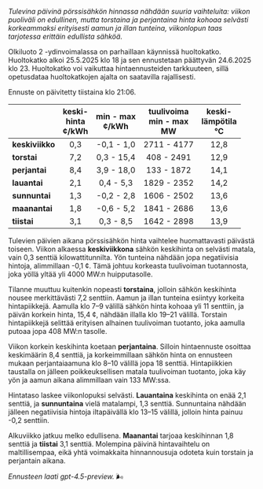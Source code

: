 *Tulevina päivinä pörssisähkön hinnassa nähdään suuria vaihteluita: viikon puoliväli on edullinen, mutta torstaina ja perjantaina hinta kohoaa selvästi korkeammaksi erityisesti aamun ja illan tunteina, viikonlopun taas tarjotessa erittäin edullista sähköä.*

Olkiluoto 2 -ydinvoimalassa on parhaillaan käynnissä huoltokatko. Huoltokatko alkoi 25.5.2025 klo 18 ja sen ennustetaan päättyvän 24.6.2025 klo 23. Huoltokatko voi vaikuttaa hintaennusteiden tarkkuuteen, sillä opetusdataa huoltokatkojen ajalta on saatavilla rajallisesti.

Ennuste on päivitetty tiistaina klo 21:06.

|              | keski-<br>hinta<br>¢/kWh | min - max<br>¢/kWh | tuulivoima<br>min - max<br>MW | keski-<br>lämpötila<br>°C |
|:-------------|:----------------:|:----------------:|:-------------:|:-------------:|
| **keskiviikko** | 0,3 | -0,1 - 1,0 | 2711 - 4177 | 12,8 |
| **torstai** | 7,2 | 0,3 - 15,4 | 408 - 2491 | 12,9 |
| **perjantai** | 8,4 | 3,9 - 18,0 | 133 - 1872 | 14,1 |
| **lauantai** | 2,1 | 0,4 - 5,3 | 1829 - 2352 | 14,2 |
| **sunnuntai** | 1,3 | -0,2 - 2,8 | 1606 - 2502 | 13,6 |
| **maanantai** | 1,8 | -0,6 - 5,2 | 1841 - 2686 | 13,6 |
| **tiistai** | 3,1 | 0,3 - 8,5 | 1642 - 2898 | 13,9 |

Tulevien päivien aikana pörssisähkön hinta vaihtelee huomattavasti päivästä toiseen. Viikon alkaessa **keskiviikkona** sähkön keskihinta on selvästi matala, vain 0,3 senttiä kilowattitunnilta. Yön tunteina nähdään jopa negatiivisia hintoja, alimmillaan -0,1 ¢. Tämä johtuu korkeasta tuulivoiman tuotannosta, joka yöllä yltää yli 4000 MW:n huipputasolle.

Tilanne muuttuu kuitenkin nopeasti **torstaina**, jolloin sähkön keskihinta nousee merkittävästi 7,2 senttiin. Aamun ja illan tunteina esiintyy korkeita hintapiikkejä. Aamulla klo 7–9 välillä sähkön hinta kohoaa yli 11 senttiin, ja päivän korkein hinta, 15,4 ¢, nähdään illalla klo 19–21 välillä. Torstain hintapiikkejä selittää erityisen alhainen tuulivoiman tuotanto, joka aamulla putoaa jopa 408 MW:n tasolle.

Viikon korkein keskihinta koetaan **perjantaina**. Silloin hintaennuste osoittaa keskimäärin 8,4 senttiä, ja korkeimmillaan sähkön hinta on ennusteen mukaan perjantaiaamuna klo 8–10 välillä jopa 18 senttiä. Hintapiikkien taustalla on jälleen poikkeuksellisen matala tuulivoiman tuotanto, joka käy yön ja aamun aikana alimmillaan vain 133 MW:ssa.

Hintataso laskee viikonlopuksi selvästi. **Lauantaina** keskihinta on enää 2,1 senttiä, ja **sunnuntaina** vielä matalampi, 1,3 senttiä. Sunnuntaina nähdään jälleen negatiivisia hintoja iltapäivällä klo 13–15 välillä, jolloin hinta painuu -0,2 senttiin.

Alkuviikko jatkuu melko edullisena. **Maanantai** tarjoaa keskihinnan 1,8 senttiä ja **tiistai** 3,1 senttiä. Molempina päivinä hintavaihtelu on maltillisempaa, eikä yhtä voimakkaita hinnannousuja odoteta kuin torstain ja perjantain aikana.

*Ennusteen laati gpt-4.5-preview.* 🌬️
